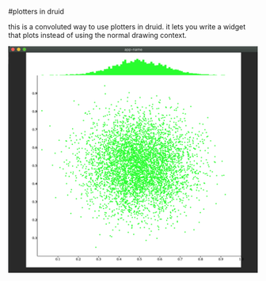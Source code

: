 #plotters in druid

this is a convoluted way to use plotters in druid. it lets you write a widget that plots instead of using the normal drawing context.

![screen shot](readme/shot.png)


